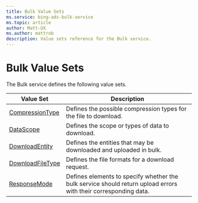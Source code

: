 ```yaml
---
title: Bulk Value Sets
ms.service: bing-ads-bulk-service
ms.topic: article
author: Matt-UX
ms.author: mattrob
description: Value sets reference for the Bulk service.
---
```

# Bulk Value Sets
The Bulk service defines the following value sets.

|Value Set|Description|
|---|---|
|[CompressionType](compressiontype.md)|Defines the possible compression types for the file to download.|
|[DataScope](datascope.md)|Defines the scope or types of data to download.|
|[DownloadEntity](downloadentity.md)|Defines the entities that may be downloaded and uploaded in bulk.|
|[DownloadFileType](downloadfiletype.md)|Defines the file formats for a download request.|
|[ResponseMode](responsemode.md)|Defines elements to specify whether the bulk service should return upload errors with their corresponding data.|
